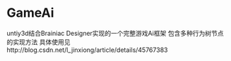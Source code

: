 # GameAi
 untiy3d结合Brainiac Designer实现的一个完整游戏Ai框架
包含多种行为树节点的实现方法
具体使用见http://blog.csdn.net/l_jinxiong/article/details/45767383
